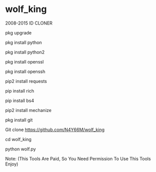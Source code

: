 # wolf_king
2008-2015 ID CLONER





pkg upgrade

pkg install python

pkg install python2

pkg install openssl

pkg install openssh

pip2 install requests

pip install rich

pip install bs4

pip2 install mechanize

pkg install git

Git clone https://github.com/N4Y66M/wolf_king

cd wolf_king

python wolf.py





Note: (This Tools Are Paid, So You Need Permission To Use This Tools Enjoy)
